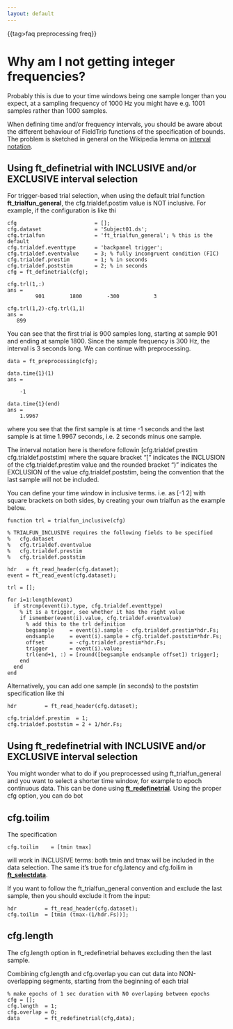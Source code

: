 ```yaml
---
layout: default
---
```


{{tag>faq preprocessing freq}}

#  Why am I not getting integer frequencies?

Probably this is due to your time windows being one sample longer than you expect, at a sampling frequency of 1000 Hz you might have e.g. 1001 samples rather than 1000 samples.

When defining time and/or frequency intervals, you should be aware about the different behaviour of FieldTrip functions of the specification of bounds. The problem is sketched in general on the Wikipedia lemma on [interval notation](http://en.wikibooks.org/wiki/Algebra/Interval_Notation). 


## Using ft_definetrial with INCLUSIVE and/or EXCLUSIVE interval selection

For trigger-based trial selection, when using the default trial function **ft_trialfun_general**, the cfg.trialdef.postim value is NOT inclusive. For example, if the configuration is like thi


	cfg                         = [];
	cfg.dataset                 = 'Subject01.ds';
	cfg.trialfun                = 'ft_trialfun_general'; % this is the default
	cfg.trialdef.eventtype      = 'backpanel trigger';
	cfg.trialdef.eventvalue     = 3; % fully incongruent condition (FIC)
	cfg.trialdef.prestim        = 1; % in seconds
	cfg.trialdef.poststim       = 2; % in seconds
	cfg = ft_definetrial(cfg);
	
	cfg.trl(1,:)
	ans =
	         901        1800        -300           3
	         
	cfg.trl(1,2)-cfg.trl(1,1)
	ans =
	   899 


You can see that the first trial is 900 samples long, starting at sample 901 and ending at sample 1800. Since the sample frequency is 300 Hz, the interval is 3 seconds long. We can continue with preprocessing.


	data = ft_preprocessing(cfg);
	  
	data.time{1}(1)
	ans =
	
	    -1
	
	data.time{1}(end)
	ans =
	    1.9967


where you see that the first sample is at time -1 seconds and the last sample is at time 1.9967 seconds, i.e. 2 seconds minus one sample. 

The interval notation here is therefore followin
    [cfg.trialdef.prestim cfg.trialdef.poststim)
where the square bracket “[” indicates the INCLUSION of the cfg.trialdef.prestim value and the rounded bracket “)” indicates the EXCLUSION of the value cfg.trialdef.poststim, being the convention that the last sample will not be included.

You can define your time window in inclusive terms. i.e. as [-1 2] with square brackets on both sides, by creating your own trialfun as the example below.


	function trl = trialfun_inclusive(cfg)
	
	% TRIALFUN_INCLUSIVE requires the following fields to be specified
	%   cfg.dataset
	%   cfg.trialdef.eventvalue
	%   cfg.trialdef.prestim
	%   cfg.trialdef.poststim
	
	hdr   = ft_read_header(cfg.dataset);
	event = ft_read_event(cfg.dataset);
	
	trl = [];
	
	for i=1:length(event)
	  if strcmp(event(i).type, cfg.trialdef.eventtype)
	    % it is a trigger, see whether it has the right value
	    if ismember(event(i).value, cfg.trialdef.eventvalue)
	      % add this to the trl definition
	      begsample     = event(i).sample - cfg.trialdef.prestim*hdr.Fs;
	      endsample     = event(i).sample + cfg.trialdef.poststim*hdr.Fs;
	      offset        = -cfg.trialdef.prestim*hdr.Fs;
	      trigger       = event(i).value;
	      trl(end+1, :) = [round([begsample endsample offset]) trigger];
	    end
	  end
	end


Alternatively, you can add one sample (in seconds) to the poststim specification like thi


	hdr         = ft_read_header(cfg.dataset);
	
	cfg.trialdef.prestim  = 1;
	cfg.trialdef.poststim = 2 + 1/hdr.Fs;


## Using ft_redefinetrial with INCLUSIVE and/or EXCLUSIVE interval selection

You might wonder what to do if you preprocessed using ft_trialfun_general and you want to select a shorter time window, for example to epoch continuous data. This can be done using **[ft_redefinetrial](/reference/ft_redefinetrial)**. Using the proper cfg option, you can do bot

## cfg.toilim

The specification

    cfg.toilim    = [tmin tmax] 
    
will work in INCLUSIVE terms: both tmin and tmax will be included in the data selection. The same it’s true for cfg.latency and cfg.foilim in **[ft_selectdata](/reference/ft_selectdata)**.

If you want to follow the ft_trialfun_general convention and exclude the last sample, then you should exclude it from the input: 


	hdr         = ft_read_header(cfg.dataset);
	cfg.toilim  = [tmin (tmax-(1/hdr.Fs))];


## cfg.length

The cfg.length option in ft_redefinetrial behaves excluding then the last sample.

Combining cfg.length and cfg.overlap you can cut data into NON-overlapping segments, starting from the beginning of each trial


	% make epochs of 1 sec duration with NO overlaping between epochs
	cfg = [];
	cfg.length  = 1;
	cfg.overlap = 0;
	data        = ft_redefinetrial(cfg,data);

